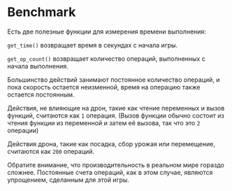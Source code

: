 # Benchmark
Есть две полезные функции для измерения времени выполнения:

`get_time()` возвращает время в секундах с начала игры.

`get_op_count()` возвращает количество операций, выполненных с начала выполнения.

Большинство действий занимают постоянное количество операций, и пока скорость остается неизменной, время на операцию также остается постоянным.

Действия, не влияющие на дрон, такие как чтение переменных и вызов функций, считаются как `1` операция. (Вызов функции обычно состоит из чтения функции из переменной и затем её вызова, так что это `2` операции)

Действия дрона, такие как посадка, сбор урожая или перемещение, считаются как `200` операций.

Обратите внимание, что производительность в реальном мире гораздо сложнее. Постоянные счета операций, как в этом случае, являются упрощением, сделанным для этой игры.
